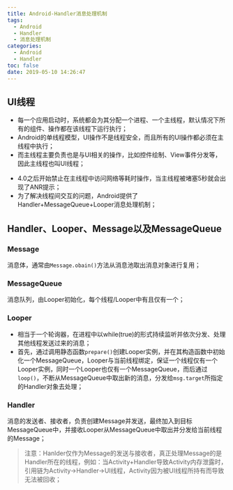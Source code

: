 ```yaml
---
title: Android-Handler消息处理机制
tags:
  - Android
  - Handler
  - 消息处理机制
categories:
  - Android
  - Handler
toc: false
date: 2019-05-10 14:26:47
---
```


## UI线程
- 每一个应用启动时，系统都会为其分配一个进程、一个主线程，默认情况下所有的组件、操作都在该线程下运行执行；
- Android的单线程模型，UI操作不是线程安全，而且所有的UI操作都必须在主线程中执行；
- 而主线程主要负责也是与UI相关的操作，比如控件绘制、View事件分发等，因此主线程也叫UI线程；
<!-- more -->
- 4.0之后开始禁止在主线程中访问网络等耗时操作，当主线程被堵塞5秒就会出现了ANR提示；
- 为了解决线程间交互的问题，Android提供了Handler+MessageQueue+Looper消息处理机制；

## Handler、Looper、Message以及MessageQueue
### Message
消息体，通常由`Message.obain()`方法从消息池取出消息对象进行复用；
### MessageQueue
消息队列，由Looper初始化，每个线程/Looper中有且仅有一个；
### Looper
- 相当于一个轮询器，在进程中以while(true)的形式持续监听并依次分发、处理其他线程发送过来的消息；
- 首先，通过调用静态函数`prepare()`创建Looper实例，并在其构造函数中初始化一个MessageQueue，Looper与当前线程绑定，保证一个线程仅有一个Looper实例，同时一个Looper也仅有一个MessageQueue，而后通过`loop()`，不断从MessageQueue中取出新的消息，分发给`msg.target`所指定的Handler对象去处理；

### Handler
消息的发送者、接收者，负责创建Message并发送，最终加入到目标MessageQueue中，并接收Looper从MessageQueue中取出并分发给当前线程的Message；

> 注意：Hanlder仅作为Message的发送与接收者，真正处理Message的是Handler所在的线程，例如：当Activity+Handler导致Activity内存泄露时，引用链为Activity->Handler->UI线程，Activity因为被UI线程所持有而导致无法被回收；

<!--
## Handler的使用
```

```
-->